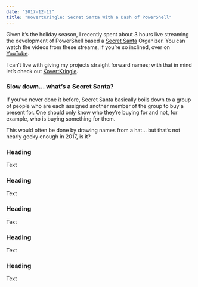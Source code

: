 ```yaml
---
date: "2017-12-12"
title: "KovertKringle: Secret Santa With a Dash of PowerShell"
---
```


Given it’s the holiday season, I recently spent about 3 hours live streaming the
development of PowerShell based a [Secret
Santa](https://en.wikipedia.org/wiki/Secret_Santa) Organizer. You can watch the
videos from these streams, if you’re so inclined, over on
[YouTube](https://youtu.be/Xr5FKSVu-E4).

I can’t live with giving my projects straight forward names; with that in mind
let’s check out
[KovertKringle](https://github.com/Windos/powershell-depot/tree/master/General/KovertKringle).

### Slow down… what’s a Secret Santa?

If you’ve never done it before, Secret Santa basically boils down to a group of
people who are each assigned another member of the group to buy a present for.
One should only know who they’re buying for and not, for example, who is buying
something for them.

This would often be done by drawing names from a hat… but that’s not nearly
geeky enough in 2017, is it?

### Heading

Text

### Heading

Text

### Heading

Text

### Heading

Text

### Heading

Text
